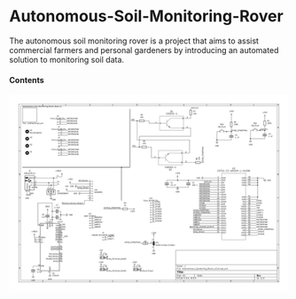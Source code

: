 # Autonomous-Soil-Monitoring-Rover

The autonomous soil monitoring rover is a project that aims to assist commercial farmers and personal gardeners by introducing an automated solution to monitoring soil data.

#### Contents

![Rover PCB](https://github.com/rct4/Autonomous-Soil-Monitoring-Rover/blob/main/PCBs/Rover_V7/Autonomous-Gardening-Rover-v2-master/final_main_board-1.png)

